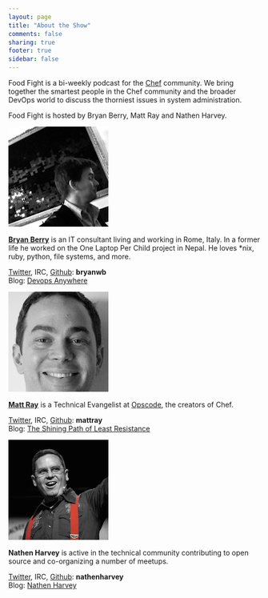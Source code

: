 ```yaml
---
layout: page
title: "About the Show"
comments: false
sharing: true
footer: true
sidebar: false
---
```


Food Fight is a bi-weekly podcast for the [Chef][opscodewiki] community. We bring together the smartest people in the Chef community and the broader DevOps world to discuss the thorniest issues in system administration. 

Food Fight is hosted by Bryan Berry, Matt Ray and Nathen Harvey. 

<p class="clearboth">
    <img class="floatleft" src="/images/bryan.jpg" alt="A photograph of Bryan Berry."/>
</p>

**[Bryan Berry](https://plus.google.com/106664679333642993534/posts?hl=en)** is an IT consultant living and working in Rome, Italy. In a former life he worked on the One Laptop Per Child project in Nepal. He loves *nix, ruby, python, file systems, and more.

[Twitter](https://twitter.com/#!/bryanwb), IRC, [Github](https://github.com/bryanwb): **bryanwb**  
Blog: [Devops Anywhere](http://devopsanywhere.blogspot.com/) 

<p class="clearboth">
    <img class="floatleft" src="/images/matt.jpg" alt="A photograph of Matt Ray." />
</p>

**[Matt Ray](https://plus.google.com/u/0/116714115351408264605/posts)** is a Technical Evangelist at [Opscode][opscode], the creators of Chef.

[Twitter](https://twitter.com/#!/mattray), IRC, [Github](https://github.com/mattray): **mattray**  
Blog: [The Shining Path of Least Resistance](http://www.leastresistance.net/)

<p class="clearboth">
    <img class="floatleft" src="/images/nathen.jpg" alt="A photograph of Nathen Harvey." />
</p>

**Nathen Harvey** is active in the technical community contributing to open source and co-organizing a number of meetups.

[Twitter](https://twitter.com/#!/nathenharvey), IRC, [Github](https://github.com/nathenharvey): **nathenharvey**  
Blog: [Nathen Harvey](http://nathenharvey.com/)

[opscodewiki]: http://wiki.opscode.com/  
[opscode]: http://www.opscode.com/